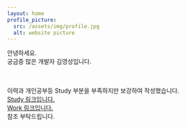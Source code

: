 ```yaml
---
layout: home
profile_picture:
  src: /assets/img/profile.jpg
  alt: website picture
---
```


<p>
안녕하세요. <br>
궁금증 많은 개발자 김영성입니다. <br>

<br><br>
이력과 개인공부등 Study 부분을 부족하지만 보강하여 작성했습니다.<br>
<a class="page-link" href="http://dudtjd7820.github.io/blog">Study 링크입니다.</a>
<br>
<a class="page-link" href="http://dudtjd7820.github.io/work"> Work 링크입니다.</a>
<br>
참조 부탁드립니다.
  
<br><br>

<br><br>


</p>

<p>

</p>
